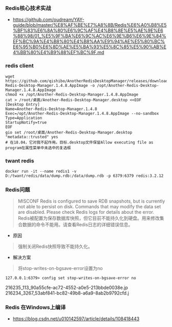 

### Redis核心技术实战
- https://github.com/oudream/YAY-guide/blob/master/%E8%AF%BE%E7%A8%8B/Redis%E6%A0%B8%E5%BF%83%E6%8A%80%E6%9C%AF%E4%B8%8E%E5%AE%9E%E6%88%98/01_%E5%9F%BA%E6%9C%AC%E6%9E%B6%E6%9E%84%EF%BC%9A%E4%B8%80%E4%B8%AA%E9%94%AE%E5%80%BC%E6%95%B0%E6%8D%AE%E5%BA%93%E5%8C%85%E5%90%AB%E4%BB%80%E4%B9%88%EF%BC%9F.md

### redis client
```shell
wget https://github.com/qishibo/AnotherRedisDesktopManager/releases/download/v1.4.8/Another-Redis-Desktop-Manager.1.4.8.AppImage -o /opt/Another-Redis-Desktop-Manager.1.4.8.AppImage
chmod +x /opt/Another-Redis-Desktop-Manager.1.4.8.AppImage
cat > /root/桌面/Another-Redis-Desktop-Manager.desktop <<EOF
[Desktop Entry]
Name=Another-Redis-Desktop-Manager.1.4.8
Exec=/opt/Another-Redis-Desktop-Manager.1.4.8.AppImage --no-sandbox
Type=Application
StartupNotify=true
EOF
gio set /root/桌面/Another-Redis-Desktop-Manager.desktop "metadata::trusted" yes
# 在18.04，它对我不起作用。目标.desktop文件保留Allow executing file as program在属性菜单中未选中的复选框
```

### twant redis
```shell
docker run -it --name redis1 -v D:/twant/redis/data/dump.rdb:/data/dump.rdb -p 6379:6379 redis:3.2.12
```

### Redis问题
> MISCONF Redis is configured to save RDB snapshots, but is currently not able to persist on disk. 
> Commands that may modify the data set are disabled. Please check Redis logs for details about the error.
> Redis被配置为保存数据库快照，但它目前不能持久化到硬盘。用来修改集合数据的命令不能用。请查看Redis日志的详细错误信息。

- 原因
> 强制关闭Redis快照导致不能持久化。

- 解决方案
> 将stop-writes-on-bgsave-error设置为no
```shell
127.0.0.1:6379> config set stop-writes-on-bgsave-error no
```
216235_113_90a55cfe-ac72-4552-a0e5-213bbde0038e.jp
216234_3267_53abf841-bc82-49b8-a6a9-8ab2b9792cfd.j


### Redis 在Windows上编译
- https://blog.csdn.net/u010142597/article/details/108418443
